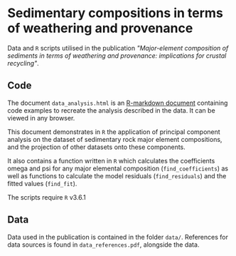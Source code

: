 # Sedimentary compositions in terms of weathering and provenance 

Data and `R` scripts utilised in the publication *"Major-element composition of sediments in terms of weathering and provenance: implications for crustal recycling"*.

## Code

The document `data_analysis.html` is an [R-markdown document](https://rmarkdown.rstudio.com/) containing code examples to recreate the analysis described in the data. It can be viewed in any browser.

This document demonstrates in `R` the application of principal component analysis on the dataset of sedimentary rock major element compositions, and the projection of other datasets onto these components. 

It also contains a function written in `R` which calculates the coefficients omega and psi for any major elemental composition (`find_coefficients`) as well as functions to calculate the model residuals (`find_residuals`) and the fitted values (`find_fit`). 

The scripts require `R` v3.6.1

## Data

Data used in the publication is contained in the folder `data/`. References for data sources is found in `data_references.pdf`, alongside the data. 
